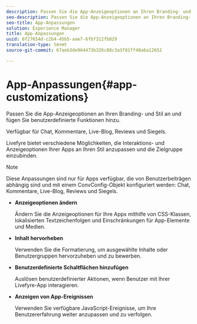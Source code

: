 ```yaml
---
description: Passen Sie die App-Anzeigeoptionen an Ihren Branding- und Stil an und fügen Sie benutzerdefinierte Funktionen hinzu.
seo-description: Passen Sie die App-Anzeigeoptionen an Ihren Branding- und Stil an und fügen Sie benutzerdefinierte Funktionen hinzu.
seo-title: App-Anpassungen
solution: Experience Manager
title: App-Anpassungen
uuid: 6f27654d-c2b4-45b5-aae7-6fbf312fb829
translation-type: tm+mt
source-git-commit: 67aeb3de964473b326c88c3a3f81ff48a6a12652

---
```



# App-Anpassungen{#app-customizations}

Passen Sie die App-Anzeigeoptionen an Ihren Branding- und Stil an und fügen Sie benutzerdefinierte Funktionen hinzu.

Verfügbar für Chat, Kommentare, Live-Blog, Reviews und Siegels.

Livefyre bietet verschiedene Möglichkeiten, die Interaktions- und Anzeigeoptionen Ihrer Apps an Ihren Stil anzupassen und die Zielgruppe einzubinden.

>[!NOTE]
>
>Diese Anpassungen sind nur für Apps verfügbar, die von Benutzerbeiträgen abhängig sind und mit einem ConvConfig-Objekt konfiguriert werden: Chat, Kommentare, Live-Blog, Reviews und Siegels.

* **Anzeigeoptionen ändern**

   Ändern Sie die Anzeigeoptionen für Ihre Apps mithilfe von CSS-Klassen, lokalisierten Textzeichenfolgen und Einschränkungen für App-Elemente und Medien.

* **Inhalt hervorheben**

   Verwenden Sie die Formatierung, um ausgewählte Inhalte oder Benutzergruppen hervorzuheben und zu bewerben.

* **Benutzerdefinierte Schaltflächen hinzufügen**

   Auslösen benutzerdefinierter Aktionen, wenn Benutzer mit Ihrer Livefyre-App interagieren.

* **Anzeigen von App-Ereignissen**

   Verwenden Sie verfügbare JavaScript-Ereignisse, um Ihre Benutzererfahrung weiter anzupassen und zu verfolgen.

